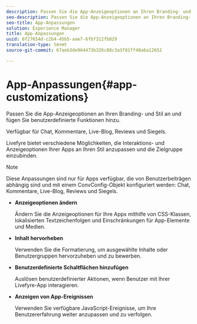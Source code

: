 ```yaml
---
description: Passen Sie die App-Anzeigeoptionen an Ihren Branding- und Stil an und fügen Sie benutzerdefinierte Funktionen hinzu.
seo-description: Passen Sie die App-Anzeigeoptionen an Ihren Branding- und Stil an und fügen Sie benutzerdefinierte Funktionen hinzu.
seo-title: App-Anpassungen
solution: Experience Manager
title: App-Anpassungen
uuid: 6f27654d-c2b4-45b5-aae7-6fbf312fb829
translation-type: tm+mt
source-git-commit: 67aeb3de964473b326c88c3a3f81ff48a6a12652

---
```



# App-Anpassungen{#app-customizations}

Passen Sie die App-Anzeigeoptionen an Ihren Branding- und Stil an und fügen Sie benutzerdefinierte Funktionen hinzu.

Verfügbar für Chat, Kommentare, Live-Blog, Reviews und Siegels.

Livefyre bietet verschiedene Möglichkeiten, die Interaktions- und Anzeigeoptionen Ihrer Apps an Ihren Stil anzupassen und die Zielgruppe einzubinden.

>[!NOTE]
>
>Diese Anpassungen sind nur für Apps verfügbar, die von Benutzerbeiträgen abhängig sind und mit einem ConvConfig-Objekt konfiguriert werden: Chat, Kommentare, Live-Blog, Reviews und Siegels.

* **Anzeigeoptionen ändern**

   Ändern Sie die Anzeigeoptionen für Ihre Apps mithilfe von CSS-Klassen, lokalisierten Textzeichenfolgen und Einschränkungen für App-Elemente und Medien.

* **Inhalt hervorheben**

   Verwenden Sie die Formatierung, um ausgewählte Inhalte oder Benutzergruppen hervorzuheben und zu bewerben.

* **Benutzerdefinierte Schaltflächen hinzufügen**

   Auslösen benutzerdefinierter Aktionen, wenn Benutzer mit Ihrer Livefyre-App interagieren.

* **Anzeigen von App-Ereignissen**

   Verwenden Sie verfügbare JavaScript-Ereignisse, um Ihre Benutzererfahrung weiter anzupassen und zu verfolgen.

